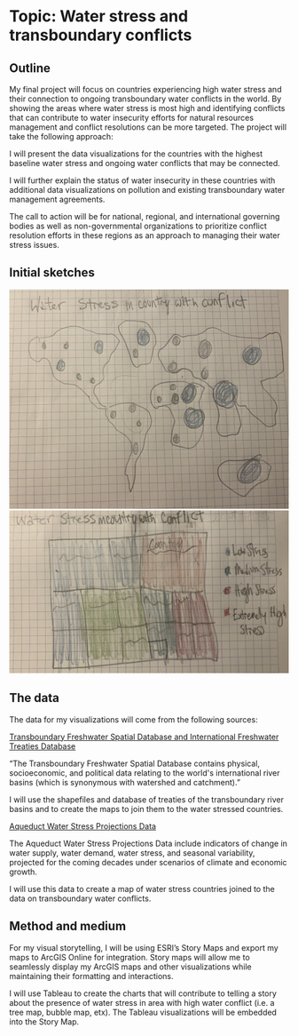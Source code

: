# Topic: Water stress and transboundary conflicts
## Outline

My final project will focus on countries experiencing high water stress and their connection to ongoing transboundary water conflicts in the world. By showing the areas where water stress is most high and identifying conflicts that can contribute to water insecurity efforts for natural resources management and conflict resolutions can be more targeted. The project will take the following approach:

I will present the data visualizations for the countries with the highest baseline water stress and ongoing water conflicts that may be connected.

I will further explain the status of water insecurity in these countries with additional data visualizations on pollution and existing transboundary water management agreements.

The call to action will be for national, regional, and international governing bodies as well as non-governmental organizations to prioritize conflict resolution efforts in these regions as an approach to managing their water stress issues. 

## Initial sketches
![Sketch 1](/bubble.jpeg)
![Sketch 2](/treemap.jpeg)

## The data

The data for my visualizations will come from the following sources:

[Transboundary Freshwater Spatial Database and International Freshwater Treaties Database](/https://transboundarywaters.science.oregonstate.edu/content/data-and-datasets)

“The Transboundary Freshwater Spatial Database contains physical, socioeconomic, and political data relating to the world's international river basins (which is synonymous with watershed and catchment).”

I will use the shapefiles and database of treaties of the transboundary river basins and to create the maps to join them to the water stressed countries.

[Aqueduct Water Stress Projections Data](/https://www.wri.org/resources/data-sets/aqueduct-water-stress-projections-data)

The Aqueduct Water Stress Projections Data include indicators of change in water supply, water demand, water stress, and seasonal variability, projected for the coming decades under scenarios of climate and economic growth.

I will use this data to create a map of water stress countries joined to the data on transboundary water conflicts.

## Method and medium

For my visual storytelling, I will be using ESRI’s Story Maps and export my maps to ArcGIS Online for integration. Story maps will allow me to seamlessly display my ArcGIS maps and other visualizations while maintaining their formatting and interactions. 

I will use Tableau to create the charts that will contribute to telling a story about the presence of water stress in area with high water conflict (i.e. a tree map, bubble map, etx). The Tableau visualizations will be embedded into the Story Map.
